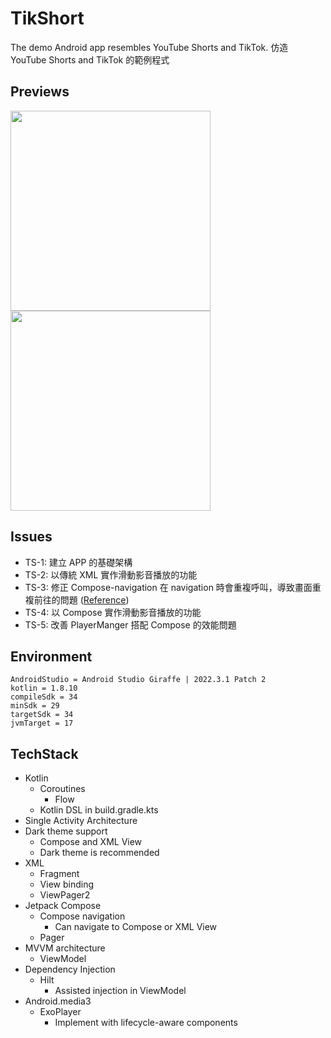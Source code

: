 # TikShort
The demo Android app resembles YouTube Shorts and TikTok.
仿造 YouTube Shorts and TikTok 的範例程式

## Previews
<img src="https://github.com/yc0015139/TikShorts/blob/develop/preview/preview1.gif" width="320"/> <img src="https://github.com/yc0015139/TikShorts/blob/develop/preview/preview2.gif" width="320"/>

## Issues
- TS-1: 建立 APP 的基礎架構
- TS-2: 以傳統 XML 實作滑動影音播放的功能
- TS-3: 修正 Compose-navigation 在 navigation 時會重複呼叫，導致畫面重複前往的問題 ([Reference](https://github.com/google/accompanist/issues/1320))
- TS-4: 以 Compose 實作滑動影音播放的功能
- TS-5: 改善 PlayerManger 搭配 Compose 的效能問題

## Environment
```
AndroidStudio = Android Studio Giraffe | 2022.3.1 Patch 2 
kotlin = 1.8.10
compileSdk = 34
minSdk = 29
targetSdk = 34
jvmTarget = 17
```

## TechStack
- Kotlin
    - Coroutines
        - Flow
    - Kotlin DSL in build.gradle.kts
- Single Activity Architecture
- Dark theme support
    - Compose and XML View
    - Dark theme is recommended
- XML
    - Fragment
    - View binding
    - ViewPager2
- Jetpack Compose
    - Compose navigation
        - Can navigate to Compose or XML View
    - Pager
- MVVM architecture
    - ViewModel
- Dependency Injection
    - Hilt
        - Assisted injection in ViewModel
- Android.media3
    - ExoPlayer
        - Implement with lifecycle-aware components
